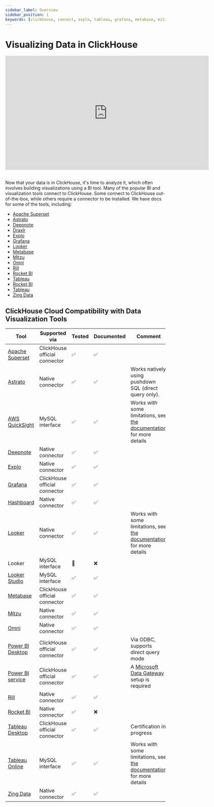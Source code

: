 ```yaml
---
sidebar_label: Overview
sidebar_position: 1
keywords: [clickhouse, connect, explo, tableau, grafana, metabase, mitzu, superset, deepnote, draxlr, rocketbi, omni, bi, visualization, tool]
---
```


# Visualizing Data in ClickHouse

<div class='vimeo-container'>
<iframe
   src="https://player.vimeo.com/video/754460217?h=3dcae2e1ca"
   width="640"
   height="360"
   frameborder="0"
   allow="autoplay; fullscreen; picture-in-picture"
   allowfullscreen>
</iframe>
</div>

<br/>

Now that your data is in ClickHouse, it's time to analyze it, which often involves building visualizations using a BI tool. Many of the popular BI and visualization tools connect to ClickHouse. Some connect to ClickHouse out-of-the-box, while others require a connector to be installed. We have docs for some of the tools, including:

- [Apache Superset](./data-visualization/superset-and-clickhouse.md)
- [Astrato](./data-visualization/astrato-and-clickhouse.md)
- [Deepnote](./data-visualization/deepnote.md)
- [Draxlr](./data-visualization/draxlr-and-clickhouse.md)
- [Explo](./data-visualization/explo-and-clickhouse.md)
- [Grafana](./data-visualization/grafana/index.md)
- [Looker](./data-visualization/looker-and-clickhouse.md)
- [Metabase](./data-visualization/metabase-and-clickhouse.md)
- [Mitzu](./data-visualization/mitzu-and-clickhouse.md)
- [Omni](./data-visualization/omni-and-clickhouse.md)
- [Rill](https://docs.rilldata.com/reference/olap-engines/clickhouse)
- [Rocket BI](./data-visualization/rocketbi-and-clickhouse.md)
- [Tableau](./data-visualization/tableau-and-clickhouse.md)
- [Rocket BI](./data-visualization/rocketbi-and-clickhouse.md)
- [Tableau](./data-visualization/tableau-and-clickhouse.md)
- [Zing Data](./data-visualization/zingdata-and-clickhouse.md)

## ClickHouse Cloud Compatibility with Data Visualization Tools

| Tool                                                                    | Supported via                 | Tested | Documented | Comment                                                                                                                                 |
|-------------------------------------------------------------------------|-------------------------------|--------|------------|-----------------------------------------------------------------------------------------------------------------------------------------|
| [Apache Superset](./data-visualization/superset-and-clickhouse.md)      | ClickHouse official connector | ✅      | ✅          |                                                                                                                                         |
| [Astrato](./data-visualization/astrato-and-clickhouse.md)      	  | Native connector 	    	  | ✅      | ✅          | Works natively using pushdown SQL (direct query only). 										     |
| [AWS QuickSight](./data-visualization/quicksight-and-clickhouse.md)     | MySQL interface               | ✅      | ✅          | Works with some limitations, see [the documentation](./data-visualization/quicksight-and-clickhouse.md) for more details                |
| [Deepnote](./data-visualization/deepnote.md)                            | Native connector              | ✅      | ✅          |                                                                                                                                         |
| [Explo](./data-visualization/explo-and-clickhouse.md)                   | Native connector              | ✅      | ✅          |                                                                                                                                         |
| [Grafana](./data-visualization/grafana/index.md)                        | ClickHouse official connector | ✅      | ✅          |                                                                                                                                         |
| [Hashboard](./data-visualization/hashboard-and-clickhouse.md)           | Native connector              | ✅      | ✅          |                                                                                                                                         |
| [Looker](./data-visualization/looker-and-clickhouse.md)                 | Native connector              | ✅      | ✅          | Works with some limitations, see [the documentation](./data-visualization/looker-and-clickhouse.md) for more details                    |
| Looker                                                                  | MySQL interface               | 🚧     | ❌          |                                                                                                                                         |
| [Looker Studio](./data-visualization/looker-studio-and-clickhouse.md)   | MySQL interface               | ✅      | ✅          |                                                                                                                                         |
| [Metabase](./data-visualization/metabase-and-clickhouse.md)             | ClickHouse official connector | ✅      | ✅          |                                                                                                        
| [Mitzu](./data-visualization/mitzu-and-clickhouse.md)                   |  Native connector | ✅      | ✅          |                                                                                                                                         |
| [Omni](./data-visualization/omni-and-clickhouse.md)                     | Native connector              | ✅      | ✅          |                                                                                                                                         |
| [Power BI Desktop](./data-visualization/powerbi-and-clickhouse.md)      | ClickHouse official connector | ✅      | ✅          | Via ODBC, supports direct query mode                                                                                                    |
| [Power BI service](https://clickhouse.com/docs/en/integrations/powerbi#power-bi-service)                                                    | ClickHouse official connector | ✅    | ✅          | A [Microsoft Data Gateway](https://learn.microsoft.com/en-us/power-bi/connect-data/service-gateway-custom-connectors) setup is required |
| [Rill](https://docs.rilldata.com/reference/olap-engines/clickhouse)     | Native connector              | ✅      | ✅          |        
| [Rocket BI](./data-visualization/rocketbi-and-clickhouse.md)            | Native connector              | ✅      | ❌          |                                                                                                                                         |
| [Tableau Desktop](./data-visualization/tableau-and-clickhouse.md)       | ClickHouse official connector | ✅      | ✅          | Certification in progress                                                                                                               |
| [Tableau Online](./data-visualization/tableau-online-and-clickhouse.md) | MySQL interface               | ✅      | ✅          | Works with some limitations, see [the documentation](./data-visualization/tableau-online-and-clickhouse.md) for more details            |
| [Zing Data](./data-visualization/zingdata-and-clickhouse.md)            | Native connector              | ✅      | ✅          |                                                                                                                                         |
